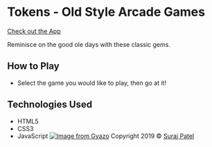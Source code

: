 # Tokens - Old Style Arcade Games

[Check out the App](https://jernical.github.io/Tokens/)

Reminisce on the good ole days with these classic gems.

## How to Play ##
* Select the game you would like to play, then go at it!

## Technologies Used
* HTML5
* CSS3
* JavaScript
[![Image from Gyazo](https://i.gyazo.com/670bcb0d926911ab171b9a2d413f8c8f.gif)](https://gyazo.com/670bcb0d926911ab171b9a2d413f8c8f)
Copyright 2019 © [Suraj Patel](https://jernical.github.io/Suraj-Patel/)
